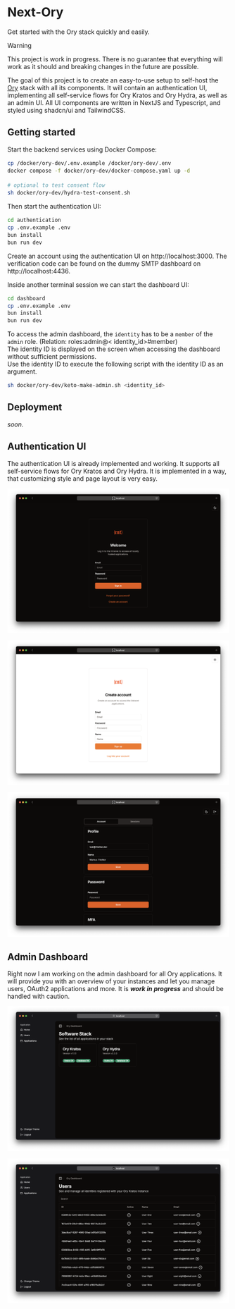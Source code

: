 # Next-Ory

Get started with the Ory stack quickly and easily.

> [!Warning]  
> This project is work in progress. There is no guarantee that everything will work as it should and breaking changes in
> the future are possible.

The goal of this project is to create an easy-to-use setup to self-host the [Ory](https://www.ory.sh) stack with all its
components. It will contain an authentication UI, implementing all self-service flows for Ory Kratos and Ory Hydra, as
well as an admin UI. All UI components are written in NextJS and Typescript, and styled using shadcn/ui and TailwindCSS.

## Getting started

Start the backend services using Docker Compose:

```bash
cp /docker/ory-dev/.env.example /docker/ory-dev/.env
docker compose -f docker/ory-dev/docker-compose.yaml up -d

# optional to test consent flow
sh docker/ory-dev/hydra-test-consent.sh
```

Then start the authentication UI:

```bash
cd authentication
cp .env.example .env
bun install
bun run dev
```

Create an account using the authentication UI on http://localhost:3000.
The verification code can be found on the dummy SMTP dashboard on http://localhost:4436.

Inside another terminal session we can start the dashboard UI:

```bash
cd dashboard
cp .env.example .env
bun install
bun run dev
```

To access the admin dashboard, the `identity` has to be a `member` of the `admin` role. (Relation: roles:admin@<
identity_id>#member) <br/>
The identity ID is displayed on the screen when accessing the dashboard without sufficient permissions. <br/>
Use the identity ID to execute the following script with the identity ID as an argument.

```bash
sh docker/ory-dev/keto-make-admin.sh <identity_id>
```

## Deployment

*soon.*

## Authentication UI

The authentication UI is already implemented and working. It supports all self-service flows for Ory Kratos and Ory
Hydra. It is implemented in a way, that customizing style and page layout is very easy.

![A browser window showing the login page of the authentication UI in dark mode](./documentation/.img/a-login-dark.png)

![A browser window showing the registration page of the authentication UI in light mode](./documentation/.img/a-registration-light.png)

![A browser window showing the profile settings page of the authentication UI in dark mode](./documentation/.img/a-settings-dark.png)

## Admin Dashboard

Right now I am working on the admin dashboard for all Ory applications. It will provide you with an overview of your
instances and let you manage users, OAuth2 applications and more. It is ***work in progress*** and should be handled
with caution.

![A browser window showing the home page of the dashboard UI in dark mode](./documentation/.img/d-dashboard-dark.png)

![A browser window showing the users page of the dashboard UI in dark mode](./documentation/.img/d-users-dark.png)
